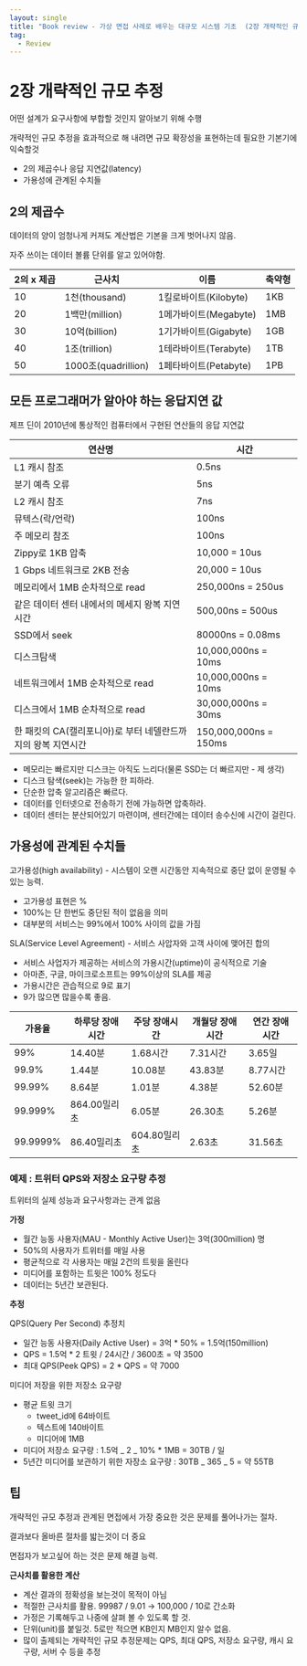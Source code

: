 ```yaml
---
layout: single
title: "Book review - 가상 면접 사례로 배우는 대규모 시스템 기초  (2장 개략적인 규모 추정)"
tag:
  - Review
---
```


# 2장 개략적인 규모 추정

어떤 설계가 요구사항에 부합할 것인지 알아보기 위해 수행

개략적인 규모 추정을 효과적으로 해 내려면 규모 확장성을 표현하는데 필요한 기본기에 익숙할것

- 2의 제곱수나 응답 지연값(latency)
- 가용성에 관계된 수치들

## 2의 제곱수

데이터의 양이 엄청나게 커져도 계산법은 기본을 크게 벗어나지 않음.

자주 쓰이는 데이터 볼륨 단위를 알고 있어야함.

| 2의 x 제곱 | 근사치              | 이름                  | 축약형 |
| ---------- | ------------------- | --------------------- | ------ |
| 10         | 1천(thousand)       | 1킬로바이트(Kilobyte) | 1KB    |
| 20         | 1백만(million)      | 1메가바이트(Megabyte) | 1MB    |
| 30         | 10억(billion)       | 1기가바이트(Gigabyte) | 1GB    |
| 40         | 1조(trillion)       | 1테라바이트(Terabyte) | 1TB    |
| 50         | 1000조(quadrillion) | 1페타바이트(Petabyte) | 1PB    |

## 모든 프로그래머가 알아야 하는 응답지연 값

제프 딘이 2010년에 통상적인 컴퓨터에서 구현된 연산들의 응답 지연값

| 연산명                                                       | 시간                  |
| ------------------------------------------------------------ | --------------------- |
| L1 캐시 참조                                                 | 0.5ns                 |
| 분기 예측 오류                                               | 5ns                   |
| L2 캐시 참조                                                 | 7ns                   |
| 뮤텍스(락/언락)                                              | 100ns                 |
| 주 메모리 참조                                               | 100ns                 |
| Zippy로 1KB 압축                                             | 10,000 = 10us         |
| 1 Gbps 네트워크로 2KB 전송                                   | 20,000 = 10us         |
| 메모리에서 1MB 순차적으로 read                               | 250,000ns = 250us     |
| 같은 데이터 센터 내에서의 메세지 왕복 지연시간               | 500,00ns = 500us      |
| SSD에서 seek                                                 | 80000ns = 0.08ms      |
| 디스크탐색                                                   | 10,000,000ns = 10ms   |
| 네트워크에서 1MB 순차적으로 read                             | 10,000,000ns = 10ms   |
| 디스크에서 1MB 순차적으로 read                               | 30,000,000ns = 30ms   |
| 한 패킷의 CA(캘리포니아)로 부터 네델란드까지의 왕복 지연시간 | 150,000,000ns = 150ms |

- 메모리는 빠르지만 디스크는 아직도 느리다(물론 SSD는 더 빠르지만 - 제 생각)
- 디스크 탐색(seek)는 가능한 한 피하라.
- 단순한 압축 알고리즘은 빠르다.
- 데이터를 인터넷으로 전송하기 전에 가능하면 압축하라.
- 데이터 센터는 분산되어있기 마련이며, 센터간에는 데이터 송수신에 시간이 걸린다.

## 가용성에 관계된 수치들

고가용성(high availability) - 시스템이 오랜 시간동안 지속적으로 중단 없이 운영될 수 있는 능력.

- 고가용성 표현은 %
- 100%는 단 한번도 중단된 적이 없음을 의미
- 대부분의 서비스는 99%에서 100% 사이의 값을 가짐

SLA(Service Level Agreement) - 서비스 사압자와 고객 사이에 맺어진 합의

- 서비스 사업자가 제공하는 서비스의 가용시간(uptime)이 공식적으로 기술
- 아마존, 구글, 마이크로소프트는 99%이상의 SLA를 제공
- 가용시간은 관습적으로 9로 표기
- 9가 많으면 많을수록 좋음.

| 가용율   | 하루당 장애시간 | 주당 장애시간 | 개월당 장애시간 | 연간 장애시간 |
| -------- | --------------- | ------------- | --------------- | ------------- |
| 99%      | 14.40분         | 1.68시간      | 7.31시간        | 3.65일        |
| 99.9%    | 1.44분          | 10.08분       | 43.83분         | 8.77시간      |
| 99.99%   | 8.64분          | 1.01분        | 4.38분          | 52.60분       |
| 99.999%  | 864.00밀리초    | 6.05분        | 26.30초         | 5.26분        |
| 99.9999% | 86.40밀리초     | 604.80밀리초  | 2.63초          | 31.56초       |

### 예제 : 트위터 QPS와 저장소 요구량 추정

트위터의 실제 성능과 요구사항과는 관계 없음

**가정**

- 월간 능동 사용자(MAU - Monthly Active User)는 3억(300million) 명
- 50%의 사용자가 트위터를 매일 사용
- 평균적으로 각 사용자는 매일 2건의 트윗을 올린다
- 미디어를 포함하는 트윗은 100% 정도다
- 데이터는 5년간 보관된다.

**추정**

QPS(Query Per Second) 추정치

- 일간 능동 사용자(Daily Active User) = 3억 \* 50% = 1.5억(150million)
- QPS = 1.5억 \* 2 트윗 / 24시간 / 3600초 = 약 3500
- 최대 QPS(Peek QPS) = 2 \* QPS = 약 7000

미디어 저장을 위한 저장소 요구량

- 평균 트윗 크기
  - tweet_id에 64바이트
  - 텍스트에 140바이트
  - 미디어에 1MB
- 미디어 저장소 요구량 : 1.5억 _ 2 _ 10% \* 1MB = 30TB / 일
- 5년간 미디어를 보관하기 위한 자장소 요구량 : 30TB _ 365 _ 5 = 약 55TB

## 팁

개략적인 규모 추정과 관계된 면접에서 가장 중요한 것은 문제를 풀어나가는 절차.

결과보다 올바른 절차를 밟는것이 더 중요

면접자가 보고싶어 하는 것은 문제 해결 능력.

**근사치를 활용한 계산**

- 계산 결과의 정확성을 보는것이 목적이 아님
- 적절한 근사치를 활용. 99987 / 9.01 → 100,000 / 10로 간소화
- 가정은 기록해두고 나중에 살펴 볼 수 있도록 할 것.
- 단위(unit)를 붙일것. 5로만 적으면 KB인지 MB인지 알수 없음.
- 많이 출제되는 개략적인 규모 추정문제는 QPS, 최대 QPS, 저장소 요구량, 캐시 요구량, 서버 수 등을 추정
